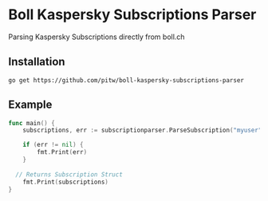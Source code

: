 # Boll Kaspersky Subscriptions Parser

Parsing Kaspersky Subscriptions directly from boll.ch


## Installation

```
go get https://github.com/pitw/boll-kaspersky-subscriptions-parser
```

## Example

```go
func main() {
	subscriptions, err := subscriptionparser.ParseSubscription("myuser", "mypsupersecretpassword")

	if (err != nil) {
		fmt.Print(err)
	}
  
  // Returns Subscription Struct
	fmt.Print(subscriptions)
}
```
